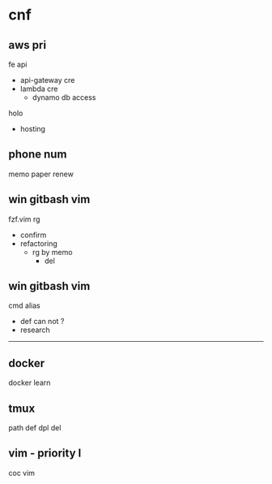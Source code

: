 
# cnf


## aws pri

fe api
- api-gateway cre
- lambda cre
  - dynamo db access

holo
- hosting


## phone num

memo paper renew


## win gitbash vim

fzf.vim rg
- confirm
- refactoring
  - rg by memo
    - del


## win gitbash vim

cmd alias
- def can not ?
- research



---

## docker

docker learn


## tmux

path def dpl del


## vim  -  priority l

coc vim



